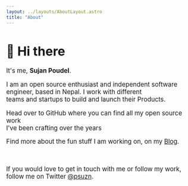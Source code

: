 ```yaml
---
layout: ../layouts/AboutLayout.astro
title: "About"
---
```


<div style="font-size: 1.2em">

# 👋 Hi there

It's me, **Sujan Poudel**.

I am an open source enthusiast and independent software <br> engineer, based in Nepal. I work with different <br> teams and startups to build and launch their Products.

Head over to GitHub where you can find all my open source work </br> I've been crafting over the years

Find more about the fun stuff I am working on, on my [Blog](/blogs).

<br/>

If you would love to get in touch with me or follow my work, </br> follow me on Twitter [@psuzn](https://twitter.com/psuzn).

</div>
